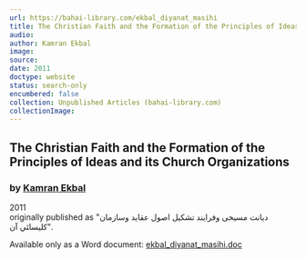 ```yaml
---
url: https://bahai-library.com/ekbal_diyanat_masihi
title: The Christian Faith and the Formation of the Principles of Ideas and its Church Organizations
audio: 
author: Kamran Ekbal
image: 
source: 
date: 2011
doctype: website
status: search-only
encumbered: false
collection: Unpublished Articles (bahai-library.com)
collectionImage: 
---
```



## The Christian Faith and the Formation of the Principles of Ideas and its Church Organizations

### by [Kamran Ekbal](https://bahai-library.com/author/Kamran+Ekbal)

2011  
originally published as "دیانت مسیحی وفرایند تشکیل اصول عقاید وسازمان کلیساﺌﻲ آن".


Available only as a Word document: [ekbal\_diyanat\_masihi.doc](https://bahai-library.com/docs/e/ekbal_diyanat_masihi.doc)